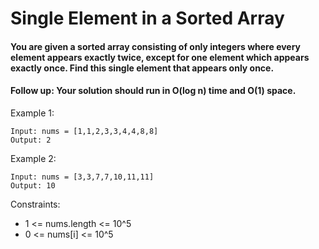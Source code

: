 # Single Element in a Sorted Array

#### You are given a sorted array consisting of only integers where every element appears exactly twice, except for one element which appears exactly once. Find this single element that appears only once.

#### Follow up: Your solution should run in O(log n) time and O(1) space.

Example 1:

```
Input: nums = [1,1,2,3,3,4,4,8,8]
Output: 2
```

Example 2:

```
Input: nums = [3,3,7,7,10,11,11]
Output: 10
```

Constraints:

- 1 <= nums.length <= 10^5
- 0 <= nums[i] <= 10^5
